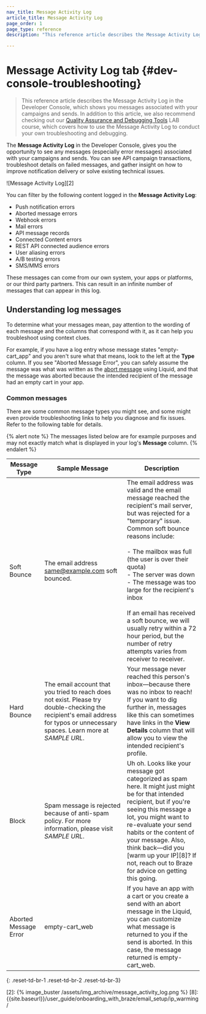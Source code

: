 ```yaml
---
nav_title: Message Activity Log
article_title: Message Activity Log
page_order: 1
page_type: reference
description: "This reference article describes the Message Activity Log in the Developer Console, which shows you messages associated with your campaigns and sends."

---
```


# Message Activity Log tab {#dev-console-troubleshooting}

> This reference article describes the Message Activity Log in the Developer Console, which shows you messages associated with your campaigns and sends. In addition to this article, we also recommend checking out our [Quality Assurance and Debugging Tools](https://lab.braze.com/quality-assurance-and-debugging-tools-in-the-dashboard/) LAB course, which covers how to use the Message Activity Log to conduct your own troubleshooting and debugging.

The **Message Activity Log** in the Developer Console, gives you the opportunity to see any messages (especially error messages) associated with your campaigns and sends. You can see API campaign transactions, troubleshoot details on failed messages, and gather insight on how to improve notification delivery or solve existing technical issues.

![Message Activity Log][2]

You can filter by the following content logged in the **Message Activity Log**:

- Push notification errors
- Aborted message errors
- Webhook errors
- Mail errors
- API message records
- Connected Content errors
- REST API connected audience errors
- User aliasing errors
- A/B testing errors
- SMS/MMS errors

These messages can come from our own system, your apps or platforms, or our third party partners. This can result in an infinite number of messages that can appear in this log.

## Understanding log messages

To determine what your messages mean, pay attention to the wording of each message and the columns that correspond with it, as it can help you troubleshoot using context clues. 

For example, if you have a log entry whose message states "empty-cart_app" and you aren't sure what that means, look to the left at the **Type** column. If you see "Aborted Message Error", you can safely assume the message was what was written as the [abort message][1] using Liquid, and that the message was aborted because the intended recipient of the message had an empty cart in your app.

### Common messages

There are some common message types you might see, and some might even provide troubleshooting links to help you diagnose and fix issues. Refer to the following table for details.

{% alert note %}
The messages listed below are for example purposes and may not exactly match what is displayed in your log's **Message** column.
{% endalert %}

| Message Type | Sample Message | Description |
|---|---|---|
| Soft Bounce | The email address same@example.com soft bounced. | The email address was valid and the email message reached the recipient's mail server, but was rejected for a "temporary" issue. Common soft bounce reasons include:<br><br>- The mailbox was full (the user is over their quota)<br>- The server was down<br>- The message was too large for the recipient's inbox<br><br>If an email has received a soft bounce, we will usually retry within a 72 hour period, but the number of retry attempts varies from receiver to receiver. |
| Hard Bounce | The email account that you tried to reach does not exist. Please try double-checking the recipient's email address for typos or unnecessary spaces. Learn more at _SAMPLE URL_.| Your message never reached this person's inbox—because there was no inbox to reach! If you want to dig further in, messages like this can sometimes have links in the **View Details** column that will allow you to view the intended recipient's profile.|
| Block | Spam message is rejected because of anti-spam policy. For more information, please visit _SAMPLE URL_.| Uh oh. Looks like your message got categorized as spam here. It might just might be for that intended recipient, but if you're seeing this message a lot, you might want to re-evaluate your send habits or the content of your message. Also, think back—did you [warm up your IP][8]? If not, reach out to Braze for advice on getting this going.|
| Aborted Message Error | empty-cart_web | If you have an app with a cart or you create a send with an abort message in the Liquid, you can customize what message is returned to you if the send is aborted. In this case, the message returned is empty-cart_web.|
{: .reset-td-br-1 .reset-td-br-2 .reset-td-br-3}


[1]: {{site.baseurl}}/user_guide/personalization_and_dynamic_content/liquid/aborting_messages/#aborting-messages
[2]: {% image_buster /assets/img_archive/message_activity_log.png %}
[8]: {{site.baseurl}}/user_guide/onboarding_with_braze/email_setup/ip_warming/
